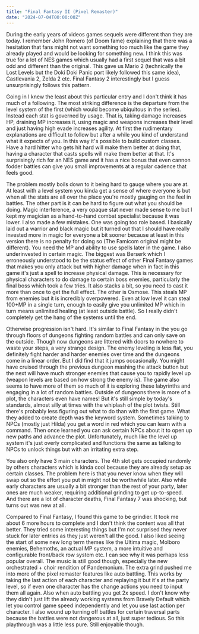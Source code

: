 ```yaml
---
title: "Final Fantasy II (Pixel Remaster)"
date: "2024-07-04T00:00:00Z"
---
```


During the early years of videos games sequels were different than they are today.  I remember John Romero (of Doom fame) explaining that there was a hesitation that fans might not want something too much like the game they already played and would be looking for something new.  I think this was true for a lot of NES games which usually had a first sequel that was a bit odd and different than the original.  This gave us Mario 2 (technically the Lost Levels but the Doki Doki Panic port likely followed this same idea), Castlevania 2, Zelda 2 etc.  Final Fantasy 2 interestingly but I guess unsurprisingly follows this pattern.

Going in I knew the least about this particular entry and I don't think it has much of a following.  The most striking difference is the departure from the level system of the first (which would become ubiquitous in the series).  Instead each stat is governed by usage.  That is, taking damage increases HP, draining MP increases it, using magic and weapons increases their level and just having high evade increases agility.  At first the rudimentary explanations are difficult to follow but after a while you kind of understand what it expects of you.  In this way it's possible to build custom classes.  Have a hard hitter who gets hit hard will make them better at doing that, having a character that casts spells will make them better at that.  It's surprisingly rich for an NES game and it has a nice bonus that even cannon fodder battles can give you small improvements at a regular cadence that feels good.

The problem mostly boils down to it being hard to gauge where you are at.  At least with a level system you kinda get a sense of where everyone is but when all the stats are all over the place you're mostly gauging on the feel in battles.  The other part is it can be hard to figure out what you should be doing.  Magic interference, a very opaque stat never made sense to me but I kept my magician as a hand-to-hand combat specialist because it was lower.  I also made a few mistakes.  One was going too role based.  I basically laid out a warrior and black magic but it turned out that I should have really invested more in magic for everyone a bit sooner because at least in this version there is no penalty for doing so (The Famicom original might be different).  You need the MP and ability to use spells later in the game.  I also underinvested in certain magic.  The biggest was Berserk which I erroneously understood to be the status effect of other Final Fantasy games that makes you only attack but with higher damage when in fact in this game it's just a spell to increase physical damage.  This is necessary for physical characters to do damage to certain boss enemies, particularly the final boss which took a few tries.  It also stacks a bit, so you need to cast it more than once to get the full effect.  The other is Osmose.  This steals MP from enemies but it is incredibly overpowered.  Even at low level it can steal 100+MP in a single turn, enough to easily give you unlimited MP which in turn means unlimited healing (at least outside battle).  So I really didn't completely get the hang of the systems until the end.

Otherwise progression isn't hard.  It's similar to Final Fantasy in the you go through floors of dungeons fighting random battles and can only save on the outside.  Though now dungeons are littered with doors to nowhere to waste your steps, a very strange design.  The enemy leveling is less flat, you definitely fight harder and harder enemies over time and the dungeons come in a linear order.  But I did find that it jumps occasionally.  You might have cruised through the previous dungeon mashing the attack button but the next will have much stronger enemies that cause you to rapidly level up (weapon levels are based on how strong the enemy is).  The game also seems to have more of them so much of it is exploring these labyrinths and engaging in a lot of random battles.  Outside of dungeons there is more of a plot, the characters even have names!  But it's still simple by today's standards, almost silly at times with the whiplash of the plot twists.  Still there's probably less figuring out what to do than with the first game.  What they added to create depth was the keyword system.  Sometimes talking to NPCs (mostly just Hilda) you get a word in red which you can learn with a command.  Then once learned you can ask certain NPCs about it to open up new paths and advance the plot.  Unfortunately, much like the level up system it's just overly complicated and functions the same as talking to NPCs to unlock things but with an irritating extra step.

You also only have 3 main characters.  The 4th slot gets occupied randomly by others characters which is kinda cool because they are already setup as certain classes.  The problem here is that you never know when they will swap out so the effort you put in might not be worthwhile later.  Also while early characters are usually a bit stronger than the rest of your party, later ones are much weaker, requiring additional grinding to get up-to-speed.  And there are a lot of character deaths, Final Fantasy 7 was shocking, but turns out was new at all.

Compared to Final Fantasy, I found this game to be grindier.  It took me about 6 more hours to complete and I don't think the content was all that better.  They tried some interesting things but I'm not surprised they never stuck for later entries as they just weren't all the good.  I also liked seeing the start of some new long term themes like the Ultima magic, Molboro enemies, Behemoths, an actual MP system, a more intuitive and configurable front/back row system etc.  I can see why it was perhaps less popular overall.  The music is still good though, especially the new orchestrated + choir rendition of Pandemonium.  The extra grind pushed me into more of the pixel remaster features like auto battling.  This works by taking the last action of each character and replaying it but it's at the party level, so if even one character has the change actions you need to input them all again.  Also when auto battling you get 2x speed.  I don't know why they didn't just lift the already working systems from Bravely Default which let you control game speed independently and let you use last action per character.  I also wound up turning off battles for certain traversal parts because the battles were not dangerous at all, just super tedious.  So this playthrough was a little less pure.  Still enjoyable though.